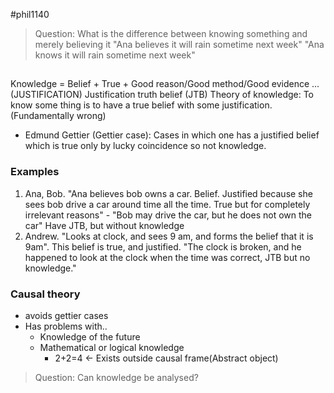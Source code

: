 #phil1140 
>Question: What is the difference between knowing something and merely believing it
>"Ana believes it will rain sometime next week"
>"Ana knows it will rain sometime next week"
## 
Knowledge = Belief + True + Good reason/Good method/Good evidence ... (JUSTIFICATION)
Justification truth belief (JTB) Theory of knowledge: To know some thing is to have a true belief with some justification. (Fundamentally wrong)
- Edmund Gettier (Gettier case): Cases in which one has a justified belief which is true only by lucky coincidence so not knowledge.
### Examples 
1. Ana, Bob. "Ana believes bob owns a car. Belief. Justified because she sees bob drive a car around time all the time. True but for completely irrelevant reasons" - "Bob may drive the car, but he does not own the car" Have JTB, but without knowledge 
2. Andrew. "Looks at clock, and sees 9 am, and forms the belief that it is 9am". This belief is true, and justified. "The clock is broken, and he happened to look at the clock when the time was correct, JTB but no knowledge."
### Causal theory
- avoids gettier cases
- Has problems with..
	- Knowledge of the future
	- Mathematical or logical knowledge 
		- 2+2=4 <- Exists outside causal frame(Abstract object) 
>Question: Can knowledge be analysed?
>
